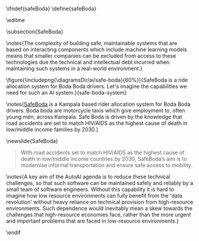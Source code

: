 \ifndef{safeBoda}
\define{safeBoda}

\editme


\subsection{SafeBoda}

\notes{The complexity of building safe, maintainable systems that are based on interacting components which include machine learning models means that smaller companies can be excluded from access to these technologies due the technical and intellectual debt incurred when maintaining such systems in a real-world environment.}

\figure{\includepng{\diagramsDir/ai/safe-boda}{60%}}{SafeBoda is a ride allocation system for Boda Boda drivers. Let's imagine the capabilities we need for such an AI system.}{safe-boda-system}

\notes{[SafeBoda](https://safeboda.com/ug/index.php#whysafeboda) is a Kampala based rider allocation system for Boda Boda drivers. Boda boda are motorcycle taxis which give employment to, often young men, across Kampala. Safe Boda is driven by the knowledge that road accidents are set to match HIV/AIDS as the highest cause of death in low/middle income families by 2030.} 

\newslide{SafeBoda}

> With road accidents set to match HIV/AIDS as the highest cause of death in low/middle income countries by 2030, SafeBoda’s aim is to modernise informal transportation and ensure safe access to mobility.

\notes{A key aim of the AutoAI agenda is to reduce these technical challenges, so that such software can be maintained safely and reliably by a small team of software engineers. Without this capability it is hard to imagine how low resource environments can fully benefit from the 'data revolution' without heavy reliance on technical provision from high-resource environments. Such dependence would inevitably mean a skew towards the challenges that high-resource economies face, rather than the more urgent and important problems that are faced in low-resource environments.}

\endif
